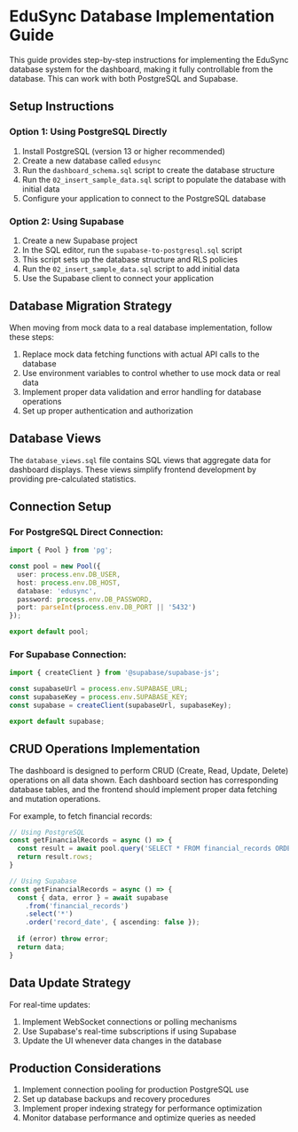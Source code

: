 
# EduSync Database Implementation Guide

This guide provides step-by-step instructions for implementing the EduSync database system for the dashboard, making it fully controllable from the database. This can work with both PostgreSQL and Supabase.

## Setup Instructions

### Option 1: Using PostgreSQL Directly

1. Install PostgreSQL (version 13 or higher recommended)
2. Create a new database called `edusync`
3. Run the `dashboard_schema.sql` script to create the database structure
4. Run the `02_insert_sample_data.sql` script to populate the database with initial data
5. Configure your application to connect to the PostgreSQL database

### Option 2: Using Supabase

1. Create a new Supabase project
2. In the SQL editor, run the `supabase-to-postgresql.sql` script
3. This script sets up the database structure and RLS policies
4. Run the `02_insert_sample_data.sql` script to add initial data
5. Use the Supabase client to connect your application

## Database Migration Strategy

When moving from mock data to a real database implementation, follow these steps:

1. Replace mock data fetching functions with actual API calls to the database
2. Use environment variables to control whether to use mock data or real data
3. Implement proper data validation and error handling for database operations
4. Set up proper authentication and authorization

## Database Views

The `database_views.sql` file contains SQL views that aggregate data for dashboard displays. These views simplify frontend development by providing pre-calculated statistics.

## Connection Setup

### For PostgreSQL Direct Connection:
```typescript
import { Pool } from 'pg';

const pool = new Pool({
  user: process.env.DB_USER,
  host: process.env.DB_HOST,
  database: 'edusync',
  password: process.env.DB_PASSWORD,
  port: parseInt(process.env.DB_PORT || '5432')
});

export default pool;
```

### For Supabase Connection:
```typescript
import { createClient } from '@supabase/supabase-js';

const supabaseUrl = process.env.SUPABASE_URL;
const supabaseKey = process.env.SUPABASE_KEY;
const supabase = createClient(supabaseUrl, supabaseKey);

export default supabase;
```

## CRUD Operations Implementation

The dashboard is designed to perform CRUD (Create, Read, Update, Delete) operations on all data shown. Each dashboard section has corresponding database tables, and the frontend should implement proper data fetching and mutation operations.

For example, to fetch financial records:

```typescript
// Using PostgreSQL
const getFinancialRecords = async () => {
  const result = await pool.query('SELECT * FROM financial_records ORDER BY record_date DESC');
  return result.rows;
}

// Using Supabase
const getFinancialRecords = async () => {
  const { data, error } = await supabase
    .from('financial_records')
    .select('*')
    .order('record_date', { ascending: false });
    
  if (error) throw error;
  return data;
}
```

## Data Update Strategy

For real-time updates:

1. Implement WebSocket connections or polling mechanisms
2. Use Supabase's real-time subscriptions if using Supabase
3. Update the UI whenever data changes in the database

## Production Considerations

1. Implement connection pooling for production PostgreSQL use
2. Set up database backups and recovery procedures
3. Implement proper indexing strategy for performance optimization
4. Monitor database performance and optimize queries as needed
